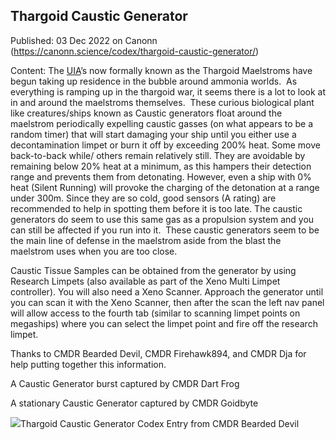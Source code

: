 ## Thargoid Caustic Generator

Published: 03 Dec 2022 on Canonn (https://canonn.science/codex/thargoid-caustic-generator/)

Content: The [UIA](https://canonn.science/codex/xenotechnology/unidentified-interstellar-anomaly/)’s now formally known as the Thargoid Maelstroms have begun taking up residence in the bubble around ammonia worlds.  As everything is ramping up in the thargoid war, it seems there is a lot to look at in and around the maelstroms themselves.  These curious biological plant like creatures/ships known as Caustic generators float around the maelstrom periodically expelling caustic gasses (on what appears to be a random timer) that will start damaging your ship until you either use a decontamination limpet or burn it off by exceeding 200% heat. Some move back-to-back while/ others remain relatively still. They are avoidable by remaining below 20% heat at a minimum, as this hampers their detection range and prevents them from detonating. However, even a ship with 0% heat (Silent Running) will provoke the charging of the detonation at a range under 300m. Since they are so cold, good sensors (A rating) are recommended to help in spotting them before it is too late. The caustic generators do seem to use this same gas as a propulsion system and you can still be affected if you run into it.  These caustic generators seem to be the main line of defense in the maelstrom aside from the blast the maelstrom uses when you are too close.

Caustic Tissue Samples can be obtained from the generator by using Research Limpets (also available as part of the Xeno Multi Limpet controller). You will also need a Xeno Scanner. Approach the generator until you can scan it with the Xeno Scanner, then after the scan the left nav panel will allow access to the fourth tab (similar to scanning limpet points on megaships) where you can select the limpet point and fire off the research limpet.   

Thanks to CMDR Bearded Devil, CMDR Firehawk894, and CMDR Dja for help putting together this information.

A Caustic Generator burst captured by CMDR Dart Frog

A stationary Caustic Generator captured by CMDR Goidbyte

![](https://canonn.science/wp-content/uploads/2022/12/ThargoidCaustic-1024x687.png)Thargoid Caustic Generator Codex Entry from CMDR Bearded Devil